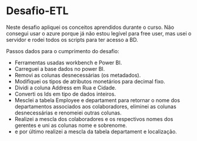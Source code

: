 # Desafio-ETL

Neste desafio apliquei os conceitos aprendidos durante o curso.
  Não consegui usar o azure porque já não estou legível para free user, mas usei o servidor e 
  rodei todos os scripts para ter acesso a BD.

Passos dados para o cumprimento do desafio:
  - Ferramentas usadas workbench e Power BI.
  - Carreguei a base dados no power BI.
  - Removi as colunas desnecessárias (os metadados).
  - Modifiquei os tipos de atributos monetários para decimal fixo.
  - Dividi a coluna Address em Rua e Cidade.
  - Converti os Ids em tipo de dados inteiros.
  - Mesclei a tabela Employee e departament para retornar o nome dos departamentos associados aos colaboradores, eliminei as colunas desnecessárias e renomeiei outras colunas.
  - Realizei a mescla dos colaboradores e os respectivos nomes dos gerentes e uni as colunas nome e sobrenome.
  - e por último realizei a mescla da tabela departament e localização.
